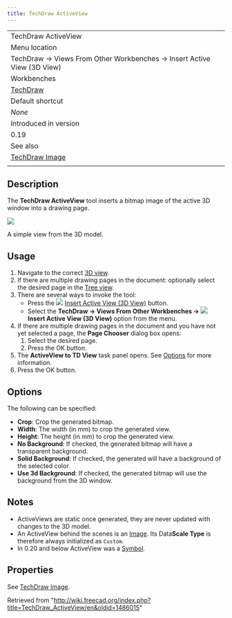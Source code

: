 ```yaml
---
title: TechDraw ActiveView
---
```


|                                                                        |
| ---------------------------------------------------------------------- |
| TechDraw ActiveView                                                    |
| Menu location                                                          |
| TechDraw → Views From Other Workbenches → Insert Active View (3D View) |
| Workbenches                                                            |
| [TechDraw](/TechDraw_Workbench "TechDraw Workbench")                   |
| Default shortcut                                                       |
| _None_                                                                 |
| Introduced in version                                                  |
| 0.19                                                                   |
| See also                                                               |
| [TechDraw Image](/TechDraw_Image "TechDraw Image")                     |
|                                                                        |

## Description

The **TechDraw ActiveView** tool inserts a bitmap image of the active 3D window into a drawing page.

![](/images/TechDraw_ActiveView_example.png)

A simple view from the 3D model.

## Usage

1. Navigate to the correct [3D view](/3D_view "3D view").
2. If there are multiple drawing pages in the document: optionally select the desired page in the [Tree view](/Tree_view "Tree view").
3. There are several ways to invoke the tool:
   - Press the ![](/images/TechDraw_ActiveView.svg) [Insert Active View (3D View)](/TechDraw_ActiveView "TechDraw ActiveView") button.
   - Select the **TechDraw → Views From Other Workbenches → ![](/images/TechDraw_ActiveView.svg) Insert Active View (3D View)** option from the menu.
4. If there are multiple drawing pages in the document and you have not yet selected a page, the **Page Chooser** dialog box opens:
   1. Select the desired page.
   2. Press the OK button.
5. The **ActiveView to TD View** task panel opens. See [Options](#Options) for more information.
6. Press the OK button.

## Options

The following can be specified:

- **Crop**: Crop the generated bitmap.
- **Width**: The width (in mm) to crop the generated view.
- **Height**: The height (in mm) to crop the generated view.
- **No Background**: If checked, the generated bitmap will have a transparent background.
- **Solid Background**: If checked, the generated will have a background of the selected color.
- **Use 3d Background**: If checked, the generated bitmap will use the background from the 3D window.

## Notes

- ActiveViews are static once generated, they are never updated with changes to the 3D model.
- An ActiveView behind the scenes is an [Image](/TechDraw_Image "TechDraw Image"). Its Data**Scale Type** is therefore always initialized as `Custom`.
- In 0.20 and below ActiveView was a [Symbol](/TechDraw_Symbol "TechDraw Symbol").

## Properties

See [TechDraw Image](/TechDraw_Image#Properties "TechDraw Image").

Retrieved from "<http://wiki.freecad.org/index.php?title=TechDraw_ActiveView/en&oldid=1486015>"
